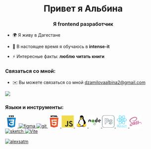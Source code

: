 <h1 align="center">Привет я Альбина</h1>
<h3 align="center">Я frontend разработчик</h3>


-  🌍  Я живу в Дагестане
-  🧠  В настоящее время я обучаюсь в **intense-it**

- ⚡ Интересные факты: **люблю читать книги**


<h3 align="left">Связаться со мной:</h3>
<p align="left">
</p>

*   ✉️  Вы можете связаться со мной [dzamilovaalbina2@gmail.com](mailto:dzamilovaalbina2@gmail.com)

<a href="https://www.github.com/alexsatm" target="_blank" rel="noreferrer"><img
src="https://img.shields.io/github/followers/alexsatm?logo=github&style=for-the-badge&color=0891b2&labelColor=1c1917" /></a>

<h3 align="left">Языки и инструменты:</h3>
<p align="left"> <a href="https://www.w3schools.com/css/" target="_blank" rel="noreferrer"> <img src="https://raw.githubusercontent.com/devicons/devicon/master/icons/css3/css3-original-wordmark.svg" alt="css3" width="40" height="40"/> </a> <a href="https://www.figma.com/" target="_blank" rel="noreferrer"> <img src="https://www.vectorlogo.zone/logos/figma/figma-icon.svg" alt="figma" width="40" height="40"/> </a> <a href="https://git-scm.com/" target="_blank" rel="noreferrer"> <img src="https://www.vectorlogo.zone/logos/git-scm/git-scm-icon.svg" alt="git" width="40" height="40"/> </a> <a href="https://www.w3.org/html/" target="_blank" rel="noreferrer"> <img src="https://raw.githubusercontent.com/devicons/devicon/master/icons/html5/html5-original-wordmark.svg" alt="html5" width="40" height="40"/> </a> <a href="https://developer.mozilla.org/en-US/docs/Web/JavaScript" target="_blank" rel="noreferrer"> <img src="https://raw.githubusercontent.com/devicons/devicon/master/icons/javascript/javascript-original.svg" alt="javascript" width="40" height="40"/> </a> <a href="https://www.linux.org/" target="_blank" rel="noreferrer"> <img src="https://raw.githubusercontent.com/devicons/devicon/master/icons/linux/linux-original.svg" alt="linux" width="40" height="40"/> </a> <a href="https://nodejs.org" target="_blank" rel="noreferrer"> <img src="https://raw.githubusercontent.com/devicons/devicon/master/icons/nodejs/nodejs-original-wordmark.svg" alt="nodejs" width="40" height="40"/> </a> <a href="https://www.photoshop.com/en" target="_blank" rel="noreferrer"> <img src="https://raw.githubusercontent.com/devicons/devicon/master/icons/photoshop/photoshop-line.svg" alt="photoshop" width="40" height="40"/> </a> <a href="https://reactjs.org/" target="_blank" rel="noreferrer"> <img src="https://raw.githubusercontent.com/devicons/devicon/master/icons/react/react-original-wordmark.svg" alt="react" width="40" height="40"/> </a> <a href="https://sass-lang.com" target="_blank" rel="noreferrer"> <img src="https://raw.githubusercontent.com/devicons/devicon/master/icons/sass/sass-original.svg" alt="sass" width="40" height="40"/>
</a> <a href="https://www.sketch.com/" target="_blank" rel="noreferrer"> <img src="https://www.vectorlogo.zone/logos/sketchapp/sketchapp-icon.svg" alt="sketch" width="40" height="40"/> </a> 
<a href="https://vitejs.dev/" target="_blank" rel="noreferrer"><img src="https://raw.githubusercontent.com/danielcranney/readme-generator/main/public/icons/skills/vite-colored.svg" width="36" height="36" alt="Vite" /></a> <a href="https://www.linux.org" target="_blank" rel="noreferrer">
</p>

<p><img align="center" src="https://github-readme-stats.vercel.app/api/top-langs?username=alexsatm&show_icons=true&locale=en&layout=compact " alt="alexsatm" /></p>

<!--<a href="https://github.com/alexsatm" align="left"><img src="https://github-readme-stats.vercel.app/api/top-langs/?username=alexsatm&langs_count=10&title_color=0891b2&text_color=ffffff&icon_color=0891b2&bg_color=1c1917&hide_border=true&locale=en&custom_title=Top%20%Languages" alt="Top Languages" /></a>-->
